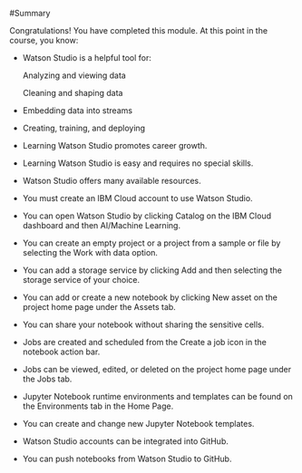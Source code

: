 #Summary

Congratulations! You have completed this module. At this point in the course, you know:


- Watson Studio is a helpful tool for:

  Analyzing and viewing data

  Cleaning and shaping data

- Embedding data into streams

- Creating, training, and deploying

- Learning Watson Studio promotes career growth.

- Learning Watson Studio is easy and requires no special skills.

- Watson Studio offers many available resources.

- You must create an IBM Cloud account to use Watson Studio.

- You can open Watson Studio by clicking Catalog on the IBM Cloud dashboard and then AI/Machine Learning.

- You can create an empty project or a project from a sample or file by selecting the Work with data option.

- You can add a storage service by clicking Add and then selecting the storage service of your choice.

- You can add or create a new notebook by clicking New asset on the project home page under the Assets tab.

- You can share your notebook without sharing the sensitive cells.

- Jobs are created and scheduled from the Create a job icon in the notebook action bar.

- Jobs can be viewed, edited, or deleted on the project home page under the Jobs tab.

- Jupyter Notebook runtime environments and templates can be found on the Environments tab in the Home Page.

- You can create and change new Jupyter Notebook templates.

- Watson Studio accounts can be integrated into GitHub.

- You can push notebooks from Watson Studio to GitHub.
